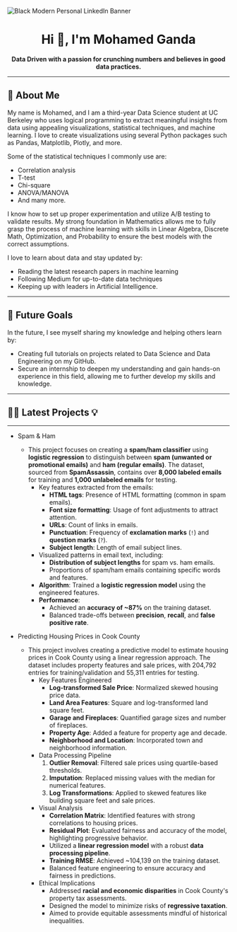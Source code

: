 

![Black Modern Personal LinkedIn Banner](https://github.com/user-attachments/assets/da610194-da5b-44a1-9f2e-7cba66ba1324)

<div align="center">

# Hi 👋, I'm Mohamed Ganda

**Data Driven with a passion for crunching numbers and believes in good data practices.**

</div>



---

## 🔭 About Me  
My name is Mohamed, and I am a third-year Data Science student at UC Berkeley who uses logical programming to extract meaningful insights from data using appealing visualizations, statistical techniques, and machine learning. I love to create visualizations using several Python packages such as Pandas, Matplotlib, Plotly, and more. 

Some of the statistical techniques I commonly use are:
- Correlation analysis
- T-test
- Chi-square
- ANOVA/MANOVA
- And many more.

I know how to set up proper experimentation and utilize A/B testing to validate results. My strong foundation in Mathematics allows me to fully grasp the process of machine learning with skills in Linear Algebra, Discrete Math, Optimization, and Probability to ensure the best models with the correct assumptions.

I love to learn about data and stay updated by:
- Reading the latest research papers in machine learning
- Following Medium for up-to-date data techniques
- Keeping up with leaders in Artificial Intelligence.

---

## 🌟 Future Goals  
In the future, I see myself sharing my knowledge and helping others learn by:
- Creating full tutorials on projects related to Data Science and Data Engineering on my GitHub.
- Secure an internship to deepen my understanding and gain hands-on experience in this field, allowing me to further develop my skills and knowledge.

---
## 👨‍💻 Latest Projects 💡
---

- Spam & Ham
    - This project focuses on creating a **spam/ham classifier** using **logistic regression** to distinguish between **spam (unwanted or promotional emails)** and **ham (regular emails)**. The dataset, sourced from **SpamAssassin**, contains over **8,000 labeled emails** for training and **1,000 unlabeled emails** for testing.
      - Key features extracted from the emails:
        - **HTML tags**: Presence of HTML formatting (common in spam emails).
        - **Font size formatting**: Usage of font adjustments to attract attention.
        - **URLs**: Count of links in emails.
        - **Punctuation**: Frequency of **exclamation marks** (`!`) and **question marks** (`?`).
        - **Subject length**: Length of email subject lines.
      - Visualized patterns in email text, including:
        - **Distribution of subject lengths** for spam vs. ham emails.
        - Proportions of spam/ham emails containing specific words and features.
      - **Algorithm**: Trained a **logistic regression model** using the engineered features.
      - **Performance**:
        - Achieved an **accuracy of ~87%** on the training dataset.
        - Balanced trade-offs between **precision**, **recall**, and **false positive rate**.

- Predicting Housing Prices in Cook County
    - This project involves creating a predictive model to estimate housing prices in Cook County using a linear regression approach. The dataset includes property features and sale prices, with 204,792 entries for training/validation and 55,311 entries for testing.
        - Key Features Engineered
            - **Log-transformed Sale Price**: Normalized skewed housing price data.
            - **Land Area Features**: Square and log-transformed land square feet.
            - **Garage and Fireplaces**: Quantified garage sizes and number of fireplaces.
            - **Property Age**: Added a feature for property age and decade.
            - **Neighborhood and Location**: Incorporated town and neighborhood information.
        - Data Processing Pipeline
            1. **Outlier Removal**: Filtered sale prices using quartile-based thresholds.
            2. **Imputation**: Replaced missing values with the median for numerical features.
            3. **Log Transformations**: Applied to skewed features like building square feet and sale prices.
        - Visual Analysis
            - **Correlation Matrix**: Identified features with strong correlations to housing prices.
            - **Residual Plot**: Evaluated fairness and accuracy of the model, highlighting progressive behavior.
            - Utilized a **linear regression model** with a robust **data processing pipeline**.
            - **Training RMSE**: Achieved ~104,139 on the training dataset.
            - Balanced feature engineering to ensure accuracy and fairness in predictions.
        - Ethical Implications
            - Addressed **racial and economic disparities** in Cook County's property tax assessments.
            - Designed the model to minimize risks of **regressive taxation**.
            - Aimed to provide equitable assessments mindful of historical inequalities.








<!--
**mokindacool/mokindacool** is a ✨ _special_ ✨ repository because its `README.md` (this file) appears on your GitHub profile.

Here are some ideas to get you started:

- 🔭 I’m currently working on ...
- 🌱 I’m currently learning ...
- 👯 I’m looking to collaborate on ...
- 🤔 I’m looking for help with ...
- 💬 Ask me about ...
- 📫 How to reach me: ...
- 😄 Pronouns: ...
- ⚡ Fun fact: ...
-->
